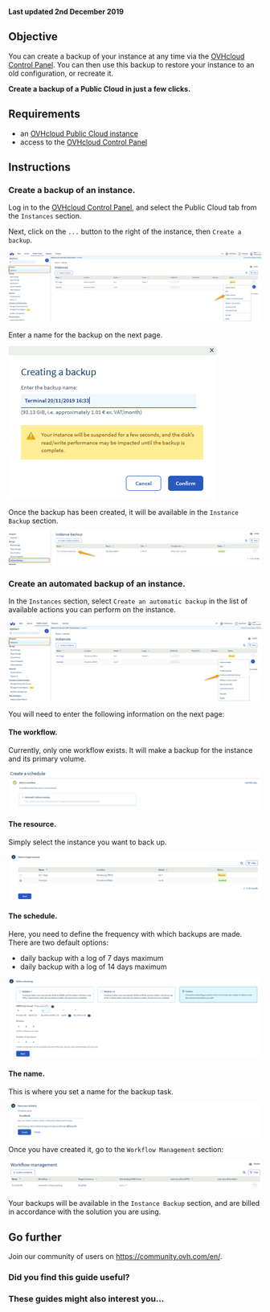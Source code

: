 **Last updated 2nd December 2019**

Objective
---------

You can create a backup of your instance at any time via the [OVHcloud Control Panel](https://www.ovh.com/auth/?action=gotomanager&from=https://www.ovh.co.uk/&ovhSubsidiary=GB). You can then use this backup to restore your instance to an old configuration, or recreate it.

**Create a backup of a Public Cloud in just a few clicks.**

Requirements
------------

* an [OVHcloud Public Cloud instance](https://docs.ovh.com/gb/en/public-cloud/create_an_instance_in_your_ovh_customer_account/)
* access to the [OVHcloud Control Panel](https://www.ovh.com/auth/?action=gotomanager&from=https://www.ovh.co.uk/&ovhSubsidiary=GB)

Instructions
------------

### Create a backup of an instance.

Log in to the [OVHcloud Control Panel](https://www.ovh.com/auth/?action=gotomanager&from=https://www.ovh.co.uk/&ovhSubsidiary=GB), and select the Public Cloud tab from the `Instances` section.

Next, click on the `...` button to the right of the instance, then `Create a backup`.

![public-cloud-instance-backup](resources/2338BC0F201478BD4ED33C6BCF7BCA3A.png)

Enter a name for the backup on the next page.

![public-cloud-instance-backup](resources/1E12097704D076752B8336295EEE9681.png)

Once the backup has been created, it will be available in the `Instance Backup` section.

![public-cloud-instance-backup](resources/55B82E043960133B85C99E8BAE5C1640.png)

### Create an automated backup of an instance.

In the `Instances` section, select `Create an automatic backup` in the list of available actions you can perform on the instance.

![public-cloud-instance-backup](resources/F222EA22B4F5A67662CB9C47CF92F471.png)

You will need to enter the following information on the next page:

#### **The workflow.**

Currently, only one workflow exists. It will make a backup for the instance and its primary volume.

![public-cloud-instance-backup](resources/885BD900A8734918974EA6C96FB95F41.png)

#### **The resource.**

Simply select the instance you want to back up.

![public-cloud-instance-backup](resources/FA79BA6F15AF7F0FCE7FD468816CBC0B.png)

#### **The schedule.**

Here, you need to define the frequency with which backups are made. There are two default options:

* daily backup with a log of 7 days maximum
* daily backup with a log of 14 days maximum

![public-cloud-instance-backup](resources/52364A8A16751D37A667096B1FB8A4B1.png)

#### **The name.**

This is where you set a name for the backup task. 

![public-cloud-instance-backup](resources/2CB58D377DC80942E5FEE7B608739FA6.png)

Once you have created it, go to the `Workflow Management` section:

![public-cloud-instance-backup](resources/E1A47F44296B64591F82DFF818F319A2.png)

Your backups will be available in the `Instance Backup` section, and are billed in accordance with the solution you are using.

Go further
----------

Join our community of users on <https://community.ovh.com/en/>.

### Did you find this guide useful?

### These guides might also interest you…